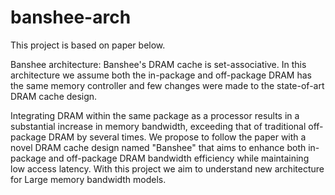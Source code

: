 # banshee-arch


This project is based on paper below.

Banshee architecture: Banshee's DRAM cache is set-associative. In this architecture we assume both the in-package and off-package DRAM has the same memory controller and few changes were made to the state-of-art DRAM cache design.

Integrating DRAM within the same package as a processor results in a substantial increase in memory bandwidth, exceeding that of traditional off-package DRAM by several times.
We propose to follow the paper with a novel DRAM cache design named "Banshee" that aims to enhance both in-package and off-package DRAM bandwidth efficiency while maintaining low access latency. With this project we aim to understand new architecture for Large memory bandwidth models. 
